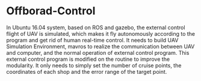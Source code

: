 # Offborad-Control
In Ubuntu 16.04 system, based on ROS and gazebo, the external control flight of UAV is simulated, which makes it fly autonomously according to the program and get rid of human real-time control. It needs to build UAV Simulation Environment, mavros to realize the communication between UAV and computer, and the normal operation of external control program. This external control program is modified on the routine to improve the modularity. It only needs to simply set the number of cruise points, the coordinates of each shop and the error range of the target point.
